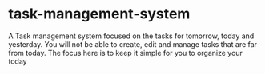 # task-management-system
A Task management system focused on the tasks for tomorrow, today and yesterday. You will not be able to create, edit and manage tasks that are far from today. The focus here is to keep it simple for you to organize your today
